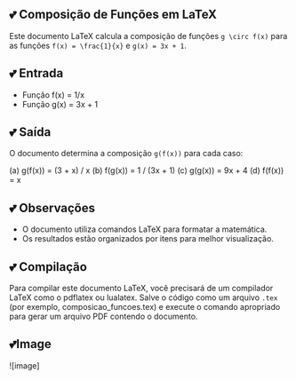 ## 💕 Composição de Funções em LaTeX

Este documento LaTeX calcula a composição de funções `g \circ f(x)` para as funções `f(x) = \frac{1}{x}` e `g(x) = 3x + 1`.

## 💕 **Entrada**

* Função f(x) = 1/x
* Função g(x) = 3x + 1

## 💕 **Saída**

O documento determina a composição `g(f(x))` para cada caso:

(a) g(f(x)) = (3 + x) / x
(b) f(g(x)) = 1 / (3x + 1)
(c) g(g(x)) = 9x + 4
(d) f(f(x)) = x

## 💕 **Observações**

* O documento utiliza comandos LaTeX para formatar a matemática.
* Os resultados estão organizados por itens para melhor visualização.

## 💕 **Compilação**

Para compilar este documento LaTeX, você precisará de um compilador LaTeX como o pdflatex ou lualatex. Salve o código como um arquivo `.tex` (por exemplo, composicao_funcoes.tex) e execute o comando apropriado para gerar um arquivo PDF contendo o documento.

## 💕Image
![image]
